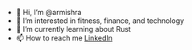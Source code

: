 - 👋 Hi, I’m @armishra
- 👀 I’m interested in fitness, finance, and technology
- 🌱 I’m currently learning about Rust
- 📫 How to reach me [LinkedIn](https://www.linkedin.com/in/archit72/)

<!---
armishra/armishra is a ✨ special ✨ repository because its `README.md` (this file) appears on your GitHub profile.
You can click the Preview link to take a look at your changes.
--->
